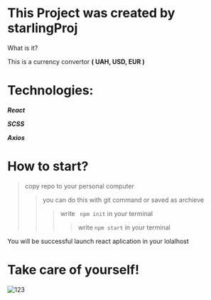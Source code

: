 # This Project was created by starlingProj

What is it? 

This is a currency convertor **( UAH, USD, EUR )**

# Technologies:

***React***

***SCSS***

***Axios***

# How to start?

> copy repo to your personal computer
>>you can do this with git command or saved as archieve
>>> write ``` npm init``` in your terminal
>>>> write ```npm start``` in your terminal

You will be successful launch react aplication in your lolalhost

# Take care of yourself!

![123](https://user-images.githubusercontent.com/1121080/147933268-d54e1289-a814-446e-bfda-cf7641827b97.png)
 
